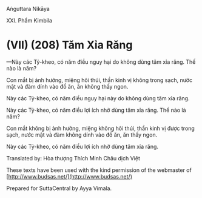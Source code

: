  

Aṅguttara Nikāya

XXI. Phẩm Kimbila

# (VII) (208) Tăm Xỉa Răng

—Này các Tỷ-kheo, có năm điều nguy hại do không dùng tăm xỉa răng. Thế nào là năm?

Con mắt bị ảnh hưởng, miệng hôi thúi, thần kinh vị không trong sạch, nước mật và đàm dính vào đồ ăn, ăn không thấy ngon.

Này các Tỷ-kheo, có năm điều nguy hại này do không dùng tăm xỉa răng.

Này các Tỷ-kheo, có năm điều lợi ích nhờ dùng tăm xỉa răng. Thế nào là năm?

Con mắt không bị ảnh hưởng, miệng không hôi thúi, thần kinh vị được trong sạch, nước mật và đàm không dính vào đồ ăn, ăn thấy ngon.

Này các Tỷ-kheo, có năm điều lợi ích nhờ dùng tăm xỉa răng.

Translated by: Hòa thượng Thích Minh Châu dịch Việt

These texts have been used with the kind permission of the webmaster of [http://www.budsas.net/](http://www.budsas.net/)

Prepared for SuttaCentral by Ayya Vimala.